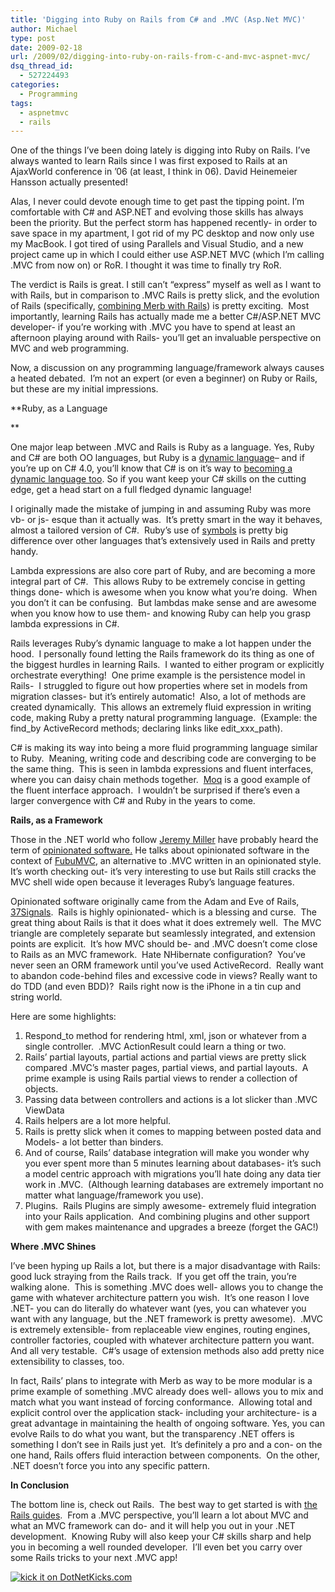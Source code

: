 ```yaml
---
title: 'Digging into Ruby on Rails from C# and .MVC (Asp.Net MVC)'
author: Michael
type: post
date: 2009-02-18
url: /2009/02/digging-into-ruby-on-rails-from-c-and-mvc-aspnet-mvc/
dsq_thread_id:
  - 527224493
categories:
  - Programming
tags:
  - aspnetmvc
  - rails
---
```

One of the things I&#8217;ve been doing lately is digging into Ruby on Rails. I&#8217;ve always wanted to learn Rails since I was first exposed to Rails at an AjaxWorld conference in &#8217;06 (at least, I think in 06). David Heinemeier Hansson actually presented!

Alas, I never could devote enough time to get past the tipping point. I&#8217;m comfortable with C# and ASP.NET and evolving those skills has always been the priority. But the perfect storm has happened recently- in order to save space in my apartment, I got rid of my PC desktop and now only use my MacBook. I got tired of using Parallels and Visual Studio, and a new project came up in which I could either use ASP.NET MVC (which I&#8217;m calling .MVC from now on) or RoR. I thought it was time to finally try RoR.

The verdict is Rails is great. I still can&#8217;t &#8220;express&#8221; myself as well as I want to with Rails, but in comparison to .MVC Rails is pretty slick, and the evolution of Rails (specifically, [combining Merb with Rails][1]) is pretty exciting.  Most importantly, learning Rails has actually made me a better C#/ASP.NET MVC developer- if you&#8217;re working with .MVC you have to spend at least an afternoon playing around with Rails- you&#8217;ll get an invaluable perspective on MVC and web programming.

Now, a discussion on any programming language/framework always causes a heated debated.  I&#8217;m not an expert (or even a beginner) on Ruby or Rails, but these are my initial impressions.

**Ruby, as a Language
  
** 

One major leap between .MVC and Rails is Ruby as a language. Yes, Ruby and C# are both OO languages, but Ruby is a [dynamic language][2]&#8211; and if you&#8217;re up on C# 4.0, you&#8217;ll know that C# is on it&#8217;s way to [becoming a dynamic language too][3]. So if you want keep your C# skills on the cutting edge, get a head start on a full fledged dynamic language!

I originally made the mistake of jumping in and assuming Ruby was more vb- or js- esque than it actually was.  It&#8217;s pretty smart in the way it behaves, almost a tailored version of C#.  Ruby&#8217;s use of [symbols][4] is pretty big difference over other languages that&#8217;s extensively used in Rails and pretty handy.

Lambda expressions are also core part of Ruby, and are becoming a more integral part of C#.  This allows Ruby to be extremely concise in getting things done- which is awesome when you know what you&#8217;re doing.  When you don&#8217;t it can be confusing.  But lambdas make sense and are awesome when you know how to use them- and knowing Ruby can help you grasp lambda expressions in C#.

Rails leverages Ruby&#8217;s dynamic language to make a lot happen under the hood.  I personally found letting the Rails framework do its thing as one of the biggest hurdles in learning Rails.  I wanted to either program or explicitly orchestrate everything!  One prime example is the persistence model in Rails-  I struggled to figure out how properties where set in models from migration classes- but it&#8217;s entirely automatic!  Also, a lot of methods are created dynamically.  This allows an extremely fluid expression in writing code, making Ruby a pretty natural programming language.  (Example: the find\_by ActiveRecord methods; declaring links like edit\_xxx_path).

C# is making its way into being a more fluid programming language similar to Ruby.  Meaning, writing code and describing code are converging to be the same thing.  This is seen in lambda expressions and fluent interfaces, where you can daisy chain methods together.  [Moq][5] is a good example of the fluent interface approach.  I wouldn&#8217;t be surprised if there&#8217;s even a larger convergence with C# and Ruby in the years to come.

**Rails, as a Framework**

Those in the .NET world who follow [Jeremy Miller][6] have probably heard the term of [opinionated software.][7] He talks about opinionated software in the context of [FubuMVC][8], an alternative to .MVC written in an opinionated style.  It&#8217;s worth checking out- it&#8217;s very interesting to use but Rails still cracks the MVC shell wide open because it leverages Ruby&#8217;s language features.

Opinionated software originally came from the Adam and Eve of Rails, [37Signals][9].  Rails is highly opinionated- which is a blessing and curse.  The great thing about Rails is that it does what it does extremely well.  The MVC triangle are completely separate but seamlessly integrated, and extension points are explicit.  It&#8217;s how MVC should be- and .MVC doesn&#8217;t come close to Rails as an MVC framework.  Hate NHibernate configuration?  You&#8217;ve never seen an ORM framework until you&#8217;ve used ActiveRecord.  Really want to abandon code-behind files and excessive code in views? Really want to do TDD (and even BDD)?  Rails right now is the iPhone in a tin cup and string world.

Here are some highlights:

  1. Respond_to method for rendering html, xml, json or whatever from a single controller.  .MVC ActionResult could learn a thing or two.
  2. Rails&#8217; partial layouts, partial actions and partial views are pretty slick compared .MVC&#8217;s master pages, partial views, and partial layouts.  A prime example is using Rails partial views to render a collection of objects.
  3. Passing data between controllers and actions is a lot slicker than .MVC ViewData
  4. Rails helpers are a lot more helpful.
  5. Rails is pretty slick when it comes to mapping between posted data and Models- a lot better than binders.
  6. And of course, Rails&#8217; database integration will make you wonder why you ever spent more than 5 minutes learning about databases- it&#8217;s such a model centric approach with migrations you&#8217;ll hate doing any data tier work in .MVC.  (Although learning databases are extremely important no matter what language/framework you use).
  7. Plugins.  Rails Plugins are simply awesome- extremely fluid integration into your Rails application.  And combining plugins and other support with gem makes maintenance and upgrades a breeze (forget the GAC!)

**Where .MVC Shines**

I&#8217;ve been hyping up Rails a lot, but there is a major disadvantage with Rails: good luck straying from the Rails track.  If you get off the train, you&#8217;re walking alone.  This is something .MVC does well- allows you to change the game with whatever architecture pattern you wish.  It&#8217;s one reason I love .NET- you can do literally do whatever want (yes, you can whatever you want with any language, but the .NET framework is pretty awesome).  .MVC is extremely extensible- from replaceable view engines, routing engines, controller factories, coupled with whatever architecture pattern you want.  And all very testable.  C#&#8217;s usage of extension methods also add pretty nice extensibility to classes, too.

In fact, Rails&#8217; plans to integrate with Merb as way to be more modular is a prime example of something .MVC already does well- allows you to mix and match what you want instead of forcing conformance.  Allowing total and explicit control over the application stack- including your architecture- is a great advantage in maintaining the health of ongoing software. Yes, you can evolve Rails to do what you want, but the transparency .NET offers is something I don&#8217;t see in Rails just yet.  It&#8217;s definitely a pro and a con- on the one hand, Rails offers fluid interaction between components.  On the other, .NET doesn&#8217;t force you into any specific pattern.

**In Conclusion**

The bottom line is, check out Rails.  The best way to get started is with [the Rails guides][10].  From a .MVC perspective, you&#8217;ll learn a lot about MVC and what an MVC framework can do- and it will help you out in your .NET development.  Knowing Ruby will also keep your C# skills sharp and help you in becoming a well rounded developer.  I&#8217;ll even bet you carry over some Rails tricks to your next .MVC app!

[<img src="http://www.dotnetkicks.com/Services/Images/KickItImageGenerator.ashx?url=http%3a%2f%2fwww.michaelhamrah.com%2fblog%2findex.php%2f2009%2f02%2fdigging-into-ruby-on-rails-from-c-and-mvc-aspnet-mvc%2f&#038;bgcolor=000099" border="0" alt="kick it on DotNetKicks.com" />][11]

 [1]: http://rubyonrails.org/merb
 [2]: http://en.wikipedia.org/wiki/Dynamic_programming_language
 [3]: http://ironpython-urls.blogspot.com/2008/12/c-becomes-dynamic-language.html
 [4]: http://glu.ttono.us/articles/2005/08/19/understanding-ruby-symbols
 [5]: http://code.google.com/p/moq/
 [6]: http://codebetter.com/blogs/jeremy.miller/
 [7]: http://codebetter.com/blogs/jeremy.miller/archive/2008/10/23/our-opinions-on-the-asp-net-mvc-introducing-the-thunderdome-principle.aspx
 [8]: http://code.google.com/p/fubumvc/
 [9]: http://gettingreal.37signals.com/ch04_Make_Opinionated_Software.php
 [10]: http://guides.rails.info/
 [11]: http://www.dotnetkicks.com/kick/?url=http%3a%2f%2fwww.michaelhamrah.com%2fblog%2findex.php%2f2009%2f02%2fdigging-into-ruby-on-rails-from-c-and-mvc-aspnet-mvc%2f
